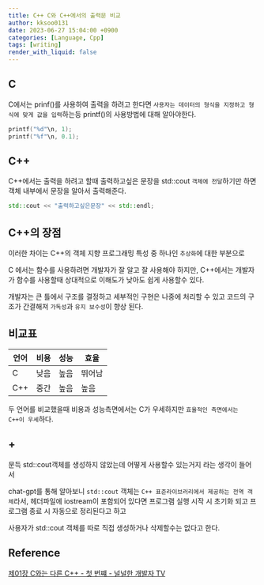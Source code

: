 ```yaml
---
title: C++ C와 C++에서의 출력문 비교
author: kksoo0131
date: 2023-06-27 15:04:00 +0900
categories: [Language, Cpp]
tags: [writing]
render_with_liquid: false
---
```



## C
C에서는 prinf()를 사용하여 출력을 하려고 한다면 `사용자는 데이터의 형식을 지정하고 형식에 맞게 값을 입력`하는등 printf()의 사용방법에 대해 알아야한다.
```c
printf("%d"\n, 1);
printf("%f"\n, 0.1);
```


## C++
C++에서는 출력을 하려고 할때 출력하고싶은 문장을 std::cout `객체에 전달`하기만 하면 객체 내부에서 문장을 알아서 출력해준다.
```cpp
std::cout << "출력하고싶은문장" << std::endl;
```



## C++의 장점
이러한 차이는 C++의 객체 지향 프로그래밍 특성 중 하나인 `추상화`에 대한 부분으로

C 에서는 함수를 사용하려면 개발자가 잘 알고 잘 사용해야 하지만, C++에서는 개발자가 함수를 사용할때 상대적으로 이해도가 낮아도 쉽게 사용할수 있다.

개발자는 큰 틀에서 구조를 결정하고 세부적인 구현은 나중에 처리할 수 있고 
코드의 구조가 간결해져 `가독성`과 `유지 보수성`이 향상 된다.



## 비교표

|언어|비용|성능|효율|
|-|-|-|-|
|C|낮음|높음|뛰어남|
|C++|중간|높음|높음|

두 언어를 비교했을때 비용과 성능측면에서는 C가 우세하지만
`효율적인 측면에서는 C++이 우세`하다.


## +

문득 std::cout객체를 생성하지 않았는데 어떻게 사용할수 있는거지 라는 생각이 들어서

chat-gpt를 통해 알아보니 `std::cout` 객체는 `C++ 표준라이브러리에서 제공하는 전역 객체`라서, 헤더파일에 iostream이 포함되어 있다면 프로그램 실행 시작 시 초기화 되고 프로그램 종료 시 자동으로 정리된다고 하고

사용자가 std::cout 객체를 따로 직접 생성하거나 삭제할수는 없다고 한다.


## Reference
[제01장 C와는 다른 C++ - 첫 번쨰 - 널널한 개발자 TV](https://www.youtube.com/watch?v=kq6b5zBkQ28)
